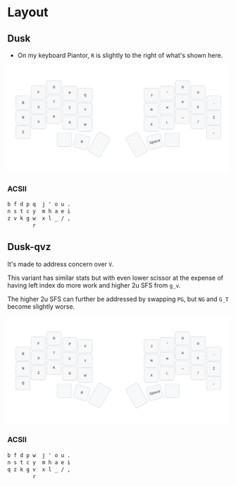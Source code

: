 # Layout
<!-- toc -->
## Dusk
- On my keyboard Piantor, `R` is slightly to the right of what's shown here.

![](./dusk.svg)


### ACSII
```
b f d p q  j ' o u .
n s t c y  m h a e i
z v k g w  x l _ / ,
        r   
```

## Dusk-qvz
It's made to address concern over `V`.

This variant has similar stats but with even lower scissor at the expense of having left index do more work and higher 2u SFS from `g_v`.

The higher 2u SFS can further be addressed by swapping `PG`, but `NG` and `G_T` become slightly worse.

![](./dusk-alt.svg)

### ACSII
```
b f d p w  j ' o u .
n s t c y  m h a e i
q z k g v  x l _ / ,
        r                  
```

